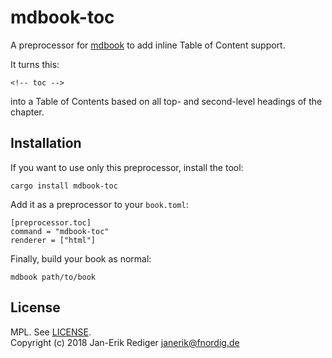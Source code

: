 # mdbook-toc

A preprocessor for [mdbook][] to add inline Table of Content support.

[mdbook]: https://github.com/rust-lang-nursery/mdBook

It turns this:

```
<!-- toc -->
```

into a Table of Contents based on all top- and second-level headings of the chapter.

## Installation

If you want to use only this preprocessor, install the tool:

```
cargo install mdbook-toc
```

Add it as a preprocessor to your `book.toml`:

```
[preprocessor.toc]
command = "mdbook-toc"
renderer = ["html"]
```

Finally, build your book as normal:

```
mdbook path/to/book
```

## License

MPL. See [LICENSE](LICENSE).  
Copyright (c) 2018 Jan-Erik Rediger <janerik@fnordig.de>
